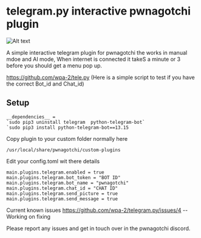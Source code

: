 # telegram.py interactive pwnagotchi plugin

![Alt text](https://cdn.discordapp.com/attachments/807640716040732723/1149691096146903111/2023-09-08_13_53_58-bytezero_Mozilla_Firefox.png)

A simple interactive telegram plugin for pwnagotchi the works in manual mdoe and AI mode, When internet is connected it takeS a minute or 3 before you should get a menu 
pop up. 

https://github.com/wpa-2/tele.py (Here is a simple script to test if you have the correct Bot_id and Chat_id)



## Setup
```
__dependencies__ = 
`sudo pip3 uninstall telegram  python-telegram-bot` 
`sudo pip3 install python-telegram-bot==13.15
```

Copy plugin to your custom folder normally here 
```
/usr/local/share/pwnagotchi/custom-plugins
```

Edit your config.toml wit there details
```
main.plugins.telegram.enabled = true
main.plugins.telegram.bot_token = "BOT ID"
main.plugins.telegram.bot_name = "pwnagotchi"
main.plugins.telegram.chat_id = "CHAT ID"
main.plugins.telegram.send_picture = true
main.plugins.telegram.send_message = true
```

Current known issues 
https://github.com/wpa-2/telegram.py/issues/4 -- Working on fixing 


Please report any issues and get in touch over in the pwnagotchi discord. 
